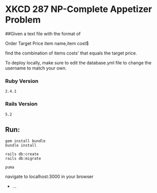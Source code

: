 # XKCD 287 NP-Complete Appetizer Problem

##Given a text file with the format of

Order Target Price
item name,item cost$

find the combination of items costs' that equals the target price.

To deploy locally, make sure to edit the database.yml file to change the username to match your own.  

### Ruby Version
`2.4.1`

### Rails Version
`5.2`

## Run: 

```
gem install bundle
bundle install

rails db:create
rails db:migrate

puma
```

navigate to localhost:3000 in your browser

* ...
